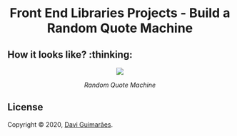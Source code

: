 <h1 align="center">
Front End Libraries Projects - Build a Random Quote Machine
</h1>

<h2>
How it looks like? :thinking:
</h2>

<div align="center">

![](https://i.imgur.com/VkNJtkk.gif)

*Random Quote Machine*

</div>

<h2>
License
</h2>

Copyright © 2020, [Davi Guimarães](https://github.com/davigl).